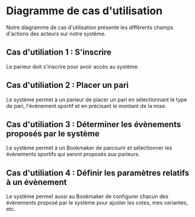 # Diagramme de cas d'utilisation

Notre diagramme de cas d'utilisation présente les différents champs d'actions des acteurs sur notre système.

## Cas d'utiliation 1 : S'inscrire
Le parieur doit s'inscrire pour avoir accès au système.

## Cas d'utiliation 2 : Placer un pari
Le système permet à un parieur de placer un pari en sélectionnant le type de pari, l'évènement sportif et en précisant le montant de la mise.

## Cas d'utiliation 3 : Déterminer les évènements proposés par le système
Le système permet à un Bookmaker de parcourir et sélectionner les évènements sportifs qui seront proposés aux parieurs.

## Cas d'utiliation 4 : Définir les paramètres relatifs à un évènement
Le système permet aussi au Bookmaker de configurer chacun des évènements proposé par le système pour ajuster les cotes, mes variantes, etc.